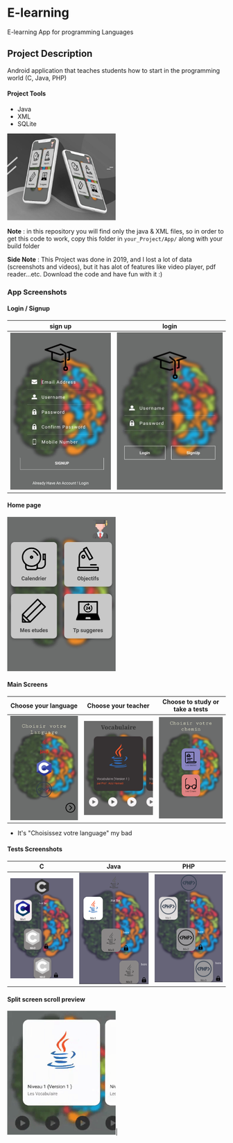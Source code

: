 # E-learning
 E-learning App for programming Languages

## Project Description
Android application that teaches students how to start in the programming world (C, Java, PHP)

#### Project Tools
* Java
* XML
* SQLite

<img src="Screenshots/look_on_phone.jpg" alt="drawing" width="250" />

**Note** : in this repository you will find only the java & XML files, so in order to get this code to work, copy this folder in `your_Project/App/` along with your build folder

**Side Note** : This Project was done in 2019, and I lost a lot of data (screenshots and videos), but it has alot of features like video player, pdf reader...etc. Download the code and have fun with it :)

### App Screenshots
#### Login / Signup

|sign up| login |
|--|--|
|<img src="Screenshots/signup.jpg" alt="drawing" width="300"/> | <img src="Screenshots/login.jpg" alt="drawing" width="315"/>  |

#### Home page

<img src="Screenshots/homepage.jpg" alt="drawing" width="250"/>

#### Main Screens
|Choose your language |Choose your teacher| Choose to study or take a tests|
|--|--|--|
|<img src="Screenshots/choose_language.jpg" alt="drawing" width="450"/> |<img src="Screenshots/cour_dark_theme.jpg" alt="drawing" width="500"/>|<img src="Screenshots/choose_path.jpg.png" alt="drawing" width="450"/>|

* It's "Choisissez votre language" my bad  

#### Tests Screenshots
|C |Java| PHP|
|--|--|--|
|<img src="Screenshots/c.png" alt="drawing" width="450"/>|<img src="Screenshots/java.png" alt="drawing" width="450"/>|<img src="Screenshots/php.png" alt="drawing" width="450"/>|

#### Split screen scroll preview

<img src="Screenshots/scroll_gif.gif" alt="drawing" width="250"/>|
